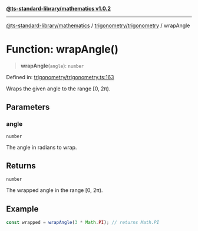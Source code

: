 [**@ts-standard-library/mathematics v1.0.2**](../../../README.md)

***

[@ts-standard-library/mathematics](../../../README.md) / [trigonometry/trigonometry](../README.md) / wrapAngle

# Function: wrapAngle()

> **wrapAngle**(`angle`): `number`

Defined in: [trigonometry/trigonometry.ts:163](https://github.com/gabaudette/ts-stdlib/blob/4a412e6fb273dc9fcab54b84c05921f52dac4b3f/packages/mathematics/src/trigonometry/trigonometry.ts#L163)

Wraps the given angle to the range [0, 2π).

## Parameters

### angle

`number`

The angle in radians to wrap.

## Returns

`number`

The wrapped angle in the range [0, 2π).

## Example

```typescript
const wrapped = wrapAngle(3 * Math.PI); // returns Math.PI
```
